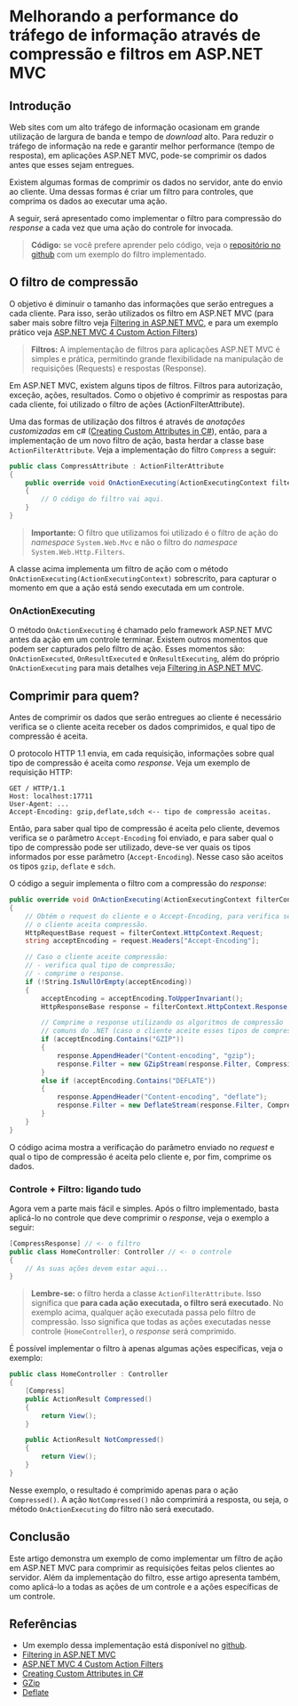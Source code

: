 Melhorando a performance do tráfego de informação através de compressão e filtros em ASP.NET MVC
=====

## Introdução
Web sites com um alto tráfego de informação ocasionam em grande utilização de largura de banda e tempo de _download_ alto.  Para reduzir o tráfego de informação na rede e garantir melhor performance (tempo de resposta), em aplicações ASP.NET MVC, pode-se comprimir os dados antes que esses sejam entregues.

Existem algumas formas de comprimir os dados no servidor, ante do envio ao cliente. Uma dessas formas é criar um filtro para controles, que comprima os dados ao executar uma ação.

A seguir, será apresentado como implementar o filtro para compressão do _response_ a cada vez que uma ação do controle for invocada.

> **Código:** se você prefere aprender pelo código, veja o [repositório no github](https://github.com/andrenmaia/MVCCompressResponseFilter) com um exemplo do filtro implementado.

## O filtro de compressão
O objetivo é diminuir o tamanho das informações que serão entregues a cada cliente. Para isso, serão utilizados os filtro em ASP.NET MVC (para saber mais sobre filtro veja [Filtering in ASP.NET MVC](http://msdn.microsoft.com/en-us/library/gg416513(VS.98).aspx), e para um exemplo prático veja [ASP.NET MVC 4 Custom Action Filters](http://www.asp.net/mvc/tutorials/hands-on-labs/aspnet-mvc-4-custom-action-filters))

> **Filtros:** A implementação de filtros para aplicações ASP.NET MVC é simples e prática, permitindo grande flexibilidade na manipulação de requisições (Requests) e respostas (Response).

Em ASP.NET MVC, existem alguns tipos de filtros. Filtros para autorização, exceção, ações, resultados. Como o objetivo é comprimir as respostas para cada cliente, foi utilizado o filtro de ações (ActionFilterAttribute).

Uma das formas de utilização dos filtros é através de _anotações customizadas_ em c# ([Creating Custom Attributes in C#](http://msdn.microsoft.com/en-us/library/sw480ze8.aspx)), então, para a implementação de um novo filtro de ação, basta herdar a classe base `ActionFilterAttribute`. Veja a implementação do filtro `Compress` a seguir:

```C#
public class CompressAttribute : ActionFilterAttribute
{
    public override void OnActionExecuting(ActionExecutingContext filterContext)
    {
        // O código do filtro vai aqui.
    }
}
```
> **Importante:** O filtro que utilizamos foi utilizado é o filtro de ação do _namespace_ `System.Web.Mvc` e não o filtro do _namespace_ `System.Web.Http.Filters`.

A classe acima implementa um filtro de ação com o método `OnActionExecuting(ActionExecutingContext)` sobrescrito, para capturar o momento em que a ação está sendo executada em um controle.

### OnActionExecuting
O método `OnActionExecuting` é chamado pelo framework ASP.NET MVC antes da ação em um controle terminar. Existem outros momentos que podem ser capturados pelo filtro de ação. Esses momentos são: `OnActionExecuted`, `OnResultExecuted` e `OnResultExecuting`, além do próprio `OnActionExecuting` para mais detalhes veja [Filtering in ASP.NET MVC](http://msdn.microsoft.com/en-us/library/gg416513(VS.98).aspx).

## Comprimir para quem?
Antes de comprimir os dados que serão entregues ao cliente é necessário verifica se o cliente aceita receber os dados comprimidos, e qual tipo de compressão é aceita.

O protocolo HTTP 1.1 envia, em cada requisição, informações sobre qual tipo de compressão é aceita como _response_. Veja um exemplo de requisição HTTP:

```http
GET / HTTP/1.1
Host: localhost:17711
User-Agent: ...
Accept-Encoding: gzip,deflate,sdch <-- tipo de compressão aceitas.
```

Então, para saber qual tipo de compressão é aceita pelo cliente, devemos verifica se o parâmetro `Accept-Encoding` foi enviado, e para saber qual o tipo de compressão pode ser utilizado, deve-se ver quais os tipos informados por esse parâmetro (`Accept-Encoding`). Nesse caso são aceitos os tipos `gzip`, `deflate` e `sdch`.

O código a seguir implementa o filtro com a compressão do _response_:

```C#
public override void OnActionExecuting(ActionExecutingContext filterContext)
{
    // Obtém o request do cliente e o Accept-Encoding, para verifica se 
    // o cliente aceita compressão.
    HttpRequestBase request = filterContext.HttpContext.Request;
    string acceptEncoding = request.Headers["Accept-Encoding"];

    // Caso o cliente aceite compressão:
    // - verifica qual tipo de compressão;
    // - comprime o response.
    if (!String.IsNullOrEmpty(acceptEncoding))
    {
        acceptEncoding = acceptEncoding.ToUpperInvariant();
        HttpResponseBase response = filterContext.HttpContext.Response;

        // Comprime o response utilizando os algoritmos de compressão
        // comuns do .NET (caso o cliente aceite esses tipos de compressão).
        if (acceptEncoding.Contains("GZIP"))
        {
            response.AppendHeader("Content-encoding", "gzip");
            response.Filter = new GZipStream(response.Filter, CompressionMode.Compress);
        }
        else if (acceptEncoding.Contains("DEFLATE"))
        {
            response.AppendHeader("Content-encoding", "deflate");
            response.Filter = new DeflateStream(response.Filter, CompressionMode.Compress);
        }
    }
}
```
O código acima mostra a verificação do parâmetro enviado no _request_ e qual o tipo de compressão é aceita pelo cliente e, por fim, comprime os dados.

### Controle + Filtro: ligando tudo
Agora vem a parte mais fácil e simples. Após o filtro implementado, basta aplicá-lo no controle que deve comprimir o _response_, veja o exemplo a seguir:

```C#
[CompressResponse] // <- o filtro
public class HomeController: Controller // <- o controle
{
    // As suas ações devem estar aqui...
}
```
> **Lembre-se:** o filtro herda a classe `ActionFilterAttribute`. Isso significa que **para cada ação executada, o filtro será executado**. No exemplo acima, qualquer ação executada passa pelo filtro de compressão. Isso significa que todas as ações executadas nesse controle (`HomeController`), o _response_ será comprimido.

É possível implementar o filtro à apenas algumas ações específicas, veja o exemplo:

```C#
public class HomeController : Controller
{
    [Compress]
    public ActionResult Compressed()
    {
        return View();
    }

    public ActionResult NotCompressed()
    {
        return View();
    }
}
```

Nesse exemplo, o resultado é comprimido apenas para o ação `Compressed()`. A ação `NotCompressed()` não comprimirá a resposta, ou seja, o método `OnActionExecuting` do filtro não será executado.

## Conclusão 
Este artigo demonstra um exemplo de como implementar um filtro de ação em ASP.NET MVC para comprimir as requisições feitas pelos clientes ao servidor. Além da implementação do filtro, esse artigo apresenta também, como aplicá-lo a todas as ações de um controle e a ações específicas de um controle.

## Referências

* Um exemplo dessa implementação está disponível no [github](https://github.com/andrenmaia/MVCCompressResponseFilter).
* [Filtering in ASP.NET MVC](http://msdn.microsoft.com/en-us/library/gg416513(VS.98).aspx) 
* [ASP.NET MVC 4 Custom Action Filters](http://www.asp.net/mvc/tutorials/hands-on-labs/aspnet-mvc-4-custom-action-filters)
* [Creating Custom Attributes in C#](http://msdn.microsoft.com/en-us/library/sw480ze8.aspx)
* [GZip](http://msdn.microsoft.com/en-us/library/system.io.compression.gzipstream(v=vs.110).aspx)
* [Deflate](http://msdn.microsoft.com/en-us/library/system.io.compression.deflatestream(v=vs.110).aspx)